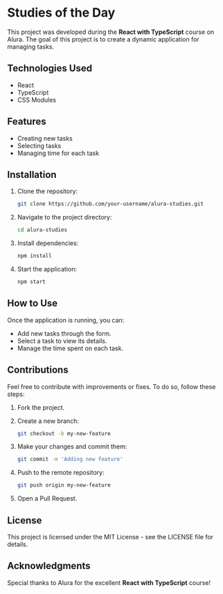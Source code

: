 # Studies of the Day

This project was developed during the **React with TypeScript** course on Alura. The goal of this project is to create a dynamic application for managing tasks.

## Technologies Used

- React  
- TypeScript  
- CSS Modules  

## Features

- Creating new tasks  
- Selecting tasks  
- Managing time for each task  

## Installation

1. Clone the repository:  
   ```bash
   git clone https://github.com/your-username/alura-studies.git
   ```

2. Navigate to the project directory:  
   ```bash
   cd alura-studies
   ```

3. Install dependencies:  
   ```bash
   npm install
   ```

4. Start the application:  
   ```bash
   npm start
   ```

## How to Use

Once the application is running, you can:

- Add new tasks through the form.  
- Select a task to view its details.  
- Manage the time spent on each task.  

## Contributions

Feel free to contribute with improvements or fixes. To do so, follow these steps:

1. Fork the project.  

2. Create a new branch:  
   ```bash
   git checkout -b my-new-feature
   ```

3. Make your changes and commit them:  
   ```bash
   git commit -m 'Adding new feature'
   ```

4. Push to the remote repository:  
   ```bash
   git push origin my-new-feature
   ```

5. Open a Pull Request.  

## License

This project is licensed under the MIT License - see the LICENSE file for details.

## Acknowledgments

Special thanks to Alura for the excellent **React with TypeScript** course!